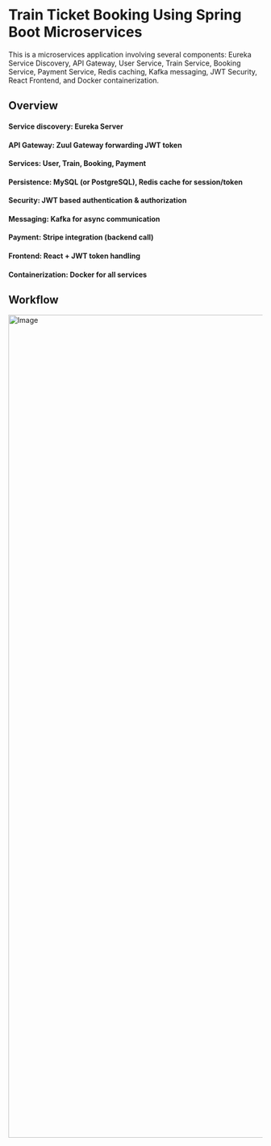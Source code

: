 # Train Ticket Booking Using Spring Boot Microservices



This is a microservices application involving several components: Eureka Service Discovery, API Gateway, User Service, Train Service, Booking Service, Payment Service, Redis caching, Kafka messaging, JWT Security, React Frontend, and Docker containerization. 


## Overview

#### Service discovery: Eureka Server
#### API Gateway: Zuul Gateway forwarding JWT token
#### Services: User, Train, Booking, Payment
#### Persistence: MySQL (or PostgreSQL), Redis cache for session/token
#### Security: JWT based authentication & authorization
#### Messaging: Kafka for async communication
#### Payment: Stripe integration (backend call)
#### Frontend: React + JWT token handling
#### Containerization: Docker for all services












## Workflow

<img width="3840" height="1627" alt="Image" src="https://github.com/user-attachments/assets/5ddc05c8-1780-4813-b5c2-8b6877adba06" />
